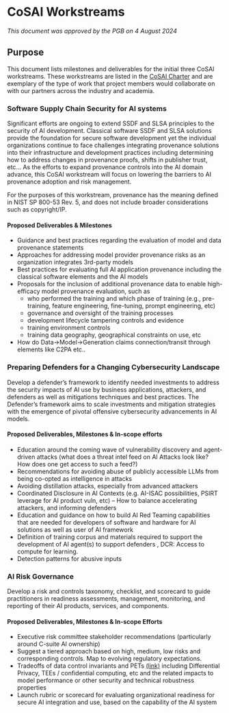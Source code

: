 # CoSAI Workstreams

_This document was approved by the PGB on 4 August 2024_

## Purpose
This document lists milestones and deliverables for the initial three CoSAI workstreams. These workstreams are listed in the [CoSAI Charter](./CHARTER.md) and are exemplary of the type of work that project members would collaborate on with our partners across the industry and academia.

### Software Supply Chain Security for AI systems
Significant efforts are ongoing to extend SSDF and SLSA principles to the security of AI development. Classical software SSDF and SLSA solutions provide the foundation for secure software development yet the individual organizations continue to face challenges integrating provenance solutions into their infrastructure and development practices including determining how to address changes in provenance proofs, shifts in publisher trust, etc... As the efforts to expand provenance controls into the AI domain advance, this CoSAI workstream will focus on lowering the barriers to AI provenance adoption and risk management.

For the purposes of this workstream, provenance has the meaning defined in NIST SP 800-53 Rev. 5, and does not include broader considerations such as copyright/IP. 

#### Proposed Deliverables & Milestones
* Guidance and best practices regarding the evaluation of model and data provenance statements
* Approaches for addressing model provider provenance risks as an organization integrates 3rd-party models
* Best practices for evaluating full AI application provenance including the classical software elements and the AI models
* Proposals for the inclusion of additional provenance data to enable high-efficacy model provenance evaluation, such as
	* who performed the training and which phase of training (e.g., pre-training, feature engineering, fine-tuning, prompt engineering, etc)
	* governance and oversight of the training processes
	* development lifecycle tampering controls and evidence
	* training environment controls
	* training data geography, geographical constraints on use, etc
* How do Data->Model->Generation claims connection/transit through elements like C2PA etc..

### Preparing Defenders for a Changing Cybersecurity Landscape
Develop a defender’s framework to identify needed investments to address the security impacts of AI use by business applications, attackers, and defenders as well as mitigations techniques and best practices. The Defender’s framework aims to scale investments and mitigation strategies with the emergence of pivotal offensive cybersecurity advancements in AI models.

#### Proposed Deliverables, Milestones & In-scope efforts
* Education around the coming wave of vulnerability discovery and agent-driven attacks (what does a threat intel feed on AI Attacks look like?  How does one get access to such a feed?)
* Recommendations for avoiding abuse of publicly accessible LLMs from being co-opted as intelligence in attacks
* Avoiding distillation attacks, especially from advanced attackers
* Coordinated Disclosure in AI Contexts (e.g. AI-ISAC possibilities, PSIRT leverage for AI product vuln, etc) – How to balance accelerating attackers, and informing defenders
* Education and guidance on how to build AI Red Teaming capabilities that are needed for developers of software and hardware for AI solutions as well as user of AI framework
* Definition of training corpus and materials required to support the development of AI agent(s) to support defenders , DCR: Access to compute for learning.
* Detection patterns for abusive inputs

### AI Risk Governance 
Develop a risk and controls taxonomy, checklist, and scorecard to guide practitioners in readiness assessments, management, monitoring, and reporting of their AI products, services, and components. 

#### Proposed Deliverables, Milestones & In-scope Efforts
* Executive risk committee stakeholder recommendations (particularly around C-suite AI ownership)
* Suggest a tiered approach based on high, medium, low risks and corresponding controls. Map to evolving regulatory expectations.
* Tradeoffs of data control invariants and PETs [(link)](https://en.wikipedia.org/wiki/Privacy-enhancing_technologies) including Differential Privacy, TEEs / confidential computing, etc and the related impacts to model performance or other security and technical robustness properties
* Launch rubric or scorecard for evaluating organizational readiness for secure AI integration and use, based on the capability of the AI system

